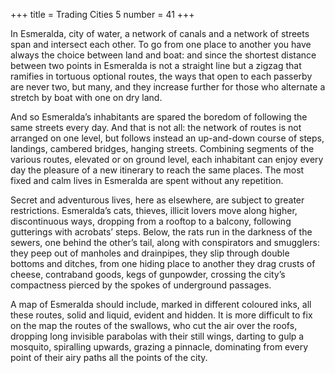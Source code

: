 +++
title = Trading Cities 5
number = 41
+++

In Esmeralda, city of water, a network of canals and a network of streets span and intersect each other. To go from one place to another you have always the choice between land and boat: and since the shortest distance between two points in Esmeralda is not a straight line but a zigzag that ramifies in tortuous optional routes, the ways that open to each passerby are never two, but many, and they increase further for those who alternate a stretch by boat with one on dry land.

And so Esmeralda’s inhabitants are spared the boredom of following the same streets every day. And that is not all: the network of routes is not arranged on one level, but follows instead an up-and-down course of steps, landings, cambered bridges, hanging streets. Combining segments of the various routes, elevated or on ground level, each inhabitant can enjoy every day the pleasure of a new itinerary to reach the same places. The most fixed and calm lives in Esmeralda are spent without any repetition.

Secret and adventurous lives, here as elsewhere, are subject to greater restrictions. Esmeralda’s cats, thieves, illicit lovers move along higher, discontinuous ways, dropping from a rooftop to a balcony, following gutterings with acrobats’ steps. Below, the rats run in the darkness of the sewers, one behind the other’s tail, along with conspirators and smugglers: they peep out of manholes and drainpipes, they slip through double bottoms and ditches, from one hiding place to another they drag crusts of cheese, contraband goods, kegs of gunpowder, crossing the city’s compactness pierced by the spokes of underground passages.

A map of Esmeralda should include, marked in different coloured inks, all these routes, solid and liquid, evident and hidden. It is more difficult to fix on the map the routes of the swallows, who cut the air over the roofs, dropping long invisible parabolas with their still wings, darting to gulp a mosquito, spiralling upwards, grazing a pinnacle, dominating from every point of their airy paths all the points of the city.